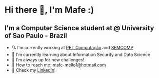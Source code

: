 # Hi there 👋, I'm Mafe :)
## I'm a Computer Science student at @ University of Sao Paulo - Brazil

- :mag: I'm currently working at [PET Computação](https://github.com/pet-comp) and [SEMCOMP](https://semcomp.icmc.usp.br/)
- :book: I'm currently learning about Information Security and Data Science
- :round_pushpin: I'm always up for new challenges!
- :email: How to reach me: mafe-mello1@hotmail.com
- :pushpin: Check my [Linkedin](https://www.linkedin.com/in/maria-fernanda-mello-296709187/)!


